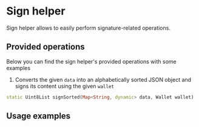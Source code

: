 # Sign helper
Sign helper allows to easily perform signature-related operations.

## Provided operations
Below you can find the sign helper's provided operations with some examples

1. Converts the given `data` into an alphabetically sorted JSON object and signs its content using the given `wallet`  
```dart
static Uint8List signSorted(Map<String, dynamic> data, Wallet wallet) 
```
## Usage examples
